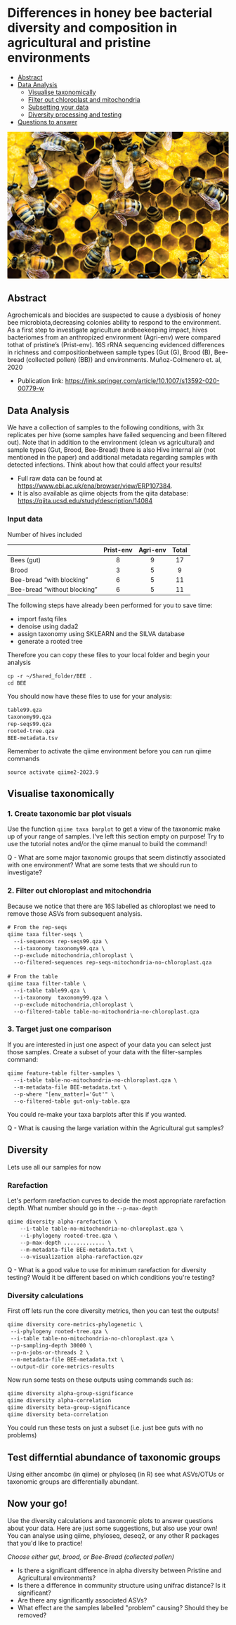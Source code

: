 Differences in honey bee bacterial diversity and composition in agricultural and pristine environments
==============
- [Abstract](#abstract)
- [Data Analysis](#data-analysis)
  - [Visualise taxonomically](#visualise-taxonomically)
  - [Filter out chloroplast and mitochondria](#filter-out-chloroplast-and-mitochondria)
  - [Subsetting your data](#Create-a-subset-of-your-data)
  - [Diversity processing and testing](#diversity)
- [Questions to answer](#now-your-go)

![](09805-scicon6-bees.jpg)

## Abstract
Agrochemicals and biocides are suspected to cause a dysbiosis of honey bee microbiota,decreasing colonies ability to respond to the environment. As a first step to investigate agriculture andbeekeeping impact, hives bacteriomes from an anthropized environment (Agri-env) were compared tothat of pristine’s (Prist-env). 16S rRNA sequencing evidenced differences in richness and compositionbetween sample types (Gut (G), Brood (B), Bee-bread (collected pollen) (BB)) and environments. 
Muñoz-Colmenero et. al, 2020

- Publication link: https://link.springer.com/article/10.1007/s13592-020-00779-w

## Data Analysis
We have a collection of samples to the following conditions, with 3x replicates per hive (some samples have failed sequencing and been filtered out). Note that in addition to the environment (clean vs agricultural) and sample types (Gut, Brood, Bee-Bread) there is also Hive internal air (not mentioned in the paper) and additional metadata regarding samples with detected infections. Think about how that could affect your results!

- Full raw data can be found at https://www.ebi.ac.uk/ena/browser/view/ERP107384. 
- It is also available as qiime objects from the qiita database: https://qiita.ucsd.edu/study/description/14084


### Input data
Number of hives included

|    | Prist-env | Agri-env | Total |
|----|:---------:|:--------:|:-----:|
|Bees (gut)| 8 | 9 | 17|
Brood | 3 |	5 |	9 |
Bee-bread “with blocking”	| 6 | 5 | 11 |
Bee-bread “without blocking” | 6 | 5 | 11 |

The following steps have already been performed for you to save time:
- import fastq files
- denoise using dada2
- assign taxonomy using SKLEARN and the SILVA database
- generate a rooted tree

Therefore you can copy these files to your local folder and begin your analysis
```
cp -r ~/Shared_folder/BEE .
cd BEE
```
You should now have these files to use for your analysis:
```
table99.qza
taxonomy99.qza
rep-seqs99.qza
rooted-tree.qza
BEE-metadata.tsv
```
Remember to activate the qiime environment before you can run qiime commands
```
source activate qiime2-2023.9
``` 

## Visualise taxonomically 

### 1. Create taxonomic bar plot visuals
Use the function ```qiime taxa barplot``` to get a view of the taxonomic make up of your range of samples. I've left this section empty on purpose! Try to use the tutorial notes and/or the qiime manual to build the command!

Q - What are some major taxonomic groups that seem distinctly associated with one environment? What are some tests that we should run to investigate?

### 2. Filter out chloroplast and mitochondria
Because we notice that there are 16S labelled as chloroplast we need to remove those ASVs from subsequent analysis.  
```
# From the rep-seqs
qiime taxa filter-seqs \
  --i-sequences rep-seqs99.qza \
  --i-taxonomy taxonomy99.qza \
  --p-exclude mitochondria,chloroplast \
  --o-filtered-sequences rep-seqs-mitochondria-no-chloroplast.qza

# From the table
qiime taxa filter-table \
  --i-table table99.qza \
  --i-taxonomy  taxonomy99.qza \
  --p-exclude mitochondria,chloroplast \
  --o-filtered-table table-no-mitochondria-no-chloroplast.qza
```

### 3. Target just one comparison
If you are interested in just one aspect of your data you can select just those samples. Create a subset of your data with the filter-samples command:
```
qiime feature-table filter-samples \
  --i-table table-no-mitochondria-no-chloroplast.qza \
  --m-metadata-file BEE-metadata.txt \
  --p-where "[env_matter]='Gut'" \
  --o-filtered-table gut-only-table.qza
```
You could re-make your taxa barplots after this if you wanted.

Q -  What is causing the large variation within the Agricultural gut samples?

## Diversity
Lets use all our samples for now
### Rarefaction
Let's perform rarefaction curves to decide the most appropriate rarefaction depth. What number should go in the ```--p-max-depth```
```
qiime diversity alpha-rarefaction \
    --i-table table-no-mitochondria-no-chloroplast.qza \
    --i-phylogeny rooted-tree.qza \
    --p-max-depth ............. \
    --m-metadata-file BEE-metadata.txt \
    --o-visualization alpha-rarefaction.qzv
```
Q - What is a good value to use for minimum rarefaction for diversity testing? Would it be different based on which conditions you're testing?

### Diversity calculations
First off lets run the core diversity metrics, then you can test the outputs!
 ```
qiime diversity core-metrics-phylogenetic \
  --i-phylogeny rooted-tree.qza \
  --i-table table-no-mitochondria-no-chloroplast.qza \
  --p-sampling-depth 30000 \
  --p-n-jobs-or-threads 2 \
  --m-metadata-file BEE-metadata.txt \
  --output-dir core-metrics-results
```
Now run some tests on these outputs using commands such as:
```
qiime diversity alpha-group-significance
qiime diversity alpha-correlation
qiime diversity beta-group-significance
qiime diversity beta-correlation
```
You could run these tests on just a subset (i.e. just bee guts with no problems)

## Test differntial abundance of taxonomic groups
Using either ancombc (in qiime) or phyloseq (in R) see what ASVs/OTUs or taxonomic groups are differentially abundant.

## Now your go!

Use the diversity calculations and taxonomic plots to answer questions about your data. Here are just some suggestions, but also use your own! You can analyse using qiime, phyloseq, deseq2, or any other R packages that you'd like to practice!

*Choose either gut, brood, or Bee-Bread (collected pollen)*

- Is there a significant difference in alpha diversity between Pristine and Agricultural environments?
- Is there a difference in community structure using unifrac distance? Is it significant?
- Are there any significantly associated ASVs?
- What effect are the samples labelled "problem" causing? Should they be removed?


